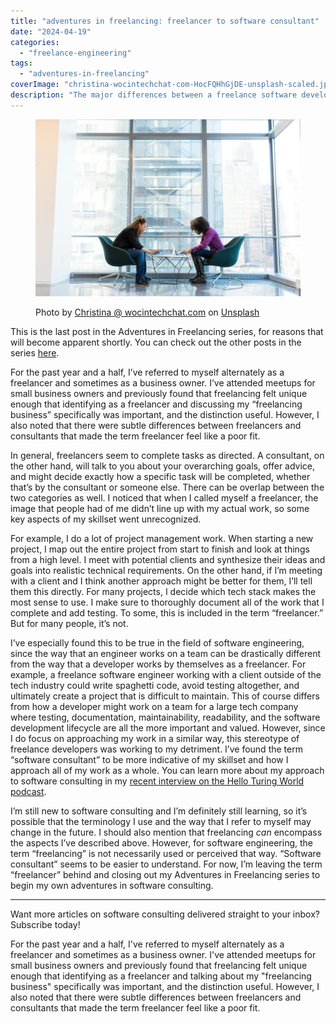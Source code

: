 ```yaml
---
title: "adventures in freelancing: freelancer to software consultant"
date: "2024-04-19"
categories:
  - "freelance-engineering"
tags:
  - "adventures-in-freelancing"
coverImage: "christina-wocintechchat-com-HocFQHhGjDE-unsplash-scaled.jpeg"
description: "The major differences between a freelance software developer and a consultant."
---
```


<figure>

![](images/christina-wocintechchat-com-HocFQHhGjDE-unsplash-1024x684.jpeg)

<figcaption>

Photo by [Christina @ wocintechchat.com](https://unsplash.com/@wocintechchat?utm_content=creditCopyText&utm_medium=referral&utm_source=unsplash) on [Unsplash](https://unsplash.com/photos/two-women-sits-of-padded-chairs-while-using-laptop-computers-HocFQHhGjDE?utm_content=creditCopyText&utm_medium=referral&utm_source=unsplash)

</figcaption>

</figure>

This is the last post in the Adventures in Freelancing series, for reasons that will become apparent shortly. You can check out the other posts in the series [here](https://decembergarnetsmith.com/tag/adventures-in-freelancing/).

For the past year and a half, I’ve referred to myself alternately as a freelancer and sometimes as a business owner. I’ve attended meetups for small business owners and previously found that freelancing felt unique enough that identifying as a freelancer and discussing my “freelancing business” specifically was important, and the distinction useful. However, I also noted that there were subtle differences between freelancers and consultants that made the term freelancer feel like a poor fit.

In general, freelancers seem to complete tasks as directed. A consultant, on the other hand, will talk to you about your overarching goals, offer advice, and might decide exactly how a specific task will be completed, whether that’s by the consultant or someone else. There can be overlap between the two categories as well. I noticed that when I called myself a freelancer, the image that people had of me didn’t line up with my actual work, so some key aspects of my skillset went unrecognized.

For example, I do a lot of project management work. When starting a new project, I map out the entire project from start to finish and look at things from a high level. I meet with potential clients and synthesize their ideas and goals into realistic technical requirements. On the other hand, if I’m meeting with a client and I think another approach might be better for them, I’ll tell them this directly. For many projects, I decide which tech stack makes the most sense to use. I make sure to thoroughly document all of the work that I complete and add testing. To some, this is included in the term “freelancer.” But for many people, it’s not.

I’ve especially found this to be true in the field of software engineering, since the way that an engineer works on a team can be drastically different from the way that a developer works by themselves as a freelancer. For example, a freelance software engineer working with a client outside of the tech industry could write spaghetti code, avoid testing altogether, and ultimately create a project that is difficult to maintain. This of course differs from how a developer might work on a team for a large tech company where testing, documentation, maintainability, readability, and the software development lifecycle are all the more important and valued. However, since I do focus on approaching my work in a similar way, this stereotype of freelance developers was working to my detriment. I’ve found the term “software consultant” to be more indicative of my skillset and how I approach all of my work as a whole. You can learn more about my approach to software consulting in my [recent interview on the Hello Turing World podcast](https://turingschool.libsyn.com/freelancing-with-december-garnet-smith).

I’m still new to software consulting and I’m definitely still learning, so it’s possible that the terminology I use and the way that I refer to myself may change in the future. I should also mention that freelancing _can_ encompass the aspects I’ve described above. However, for software engineering, the term “freelancing” is not necessarily used or perceived that way. “Software consultant” seems to be easier to understand. For now, I’m leaving the term “freelancer” behind and closing out my Adventures in Freelancing series to begin my own adventures in software consulting.

---

Want more articles on software consulting delivered straight to your inbox? Subscribe today!

For the past year and a half, I've referred to myself alternately as a freelancer and sometimes as a business owner. I've attended meetups for small business owners and previously found that freelancing felt unique enough that identifying as a freelancer and talking about my "freelancing business" specifically was important, and the distinction useful. However, I also noted that there were subtle differences between freelancers and consultants that made the term freelancer feel like a poor fit.
